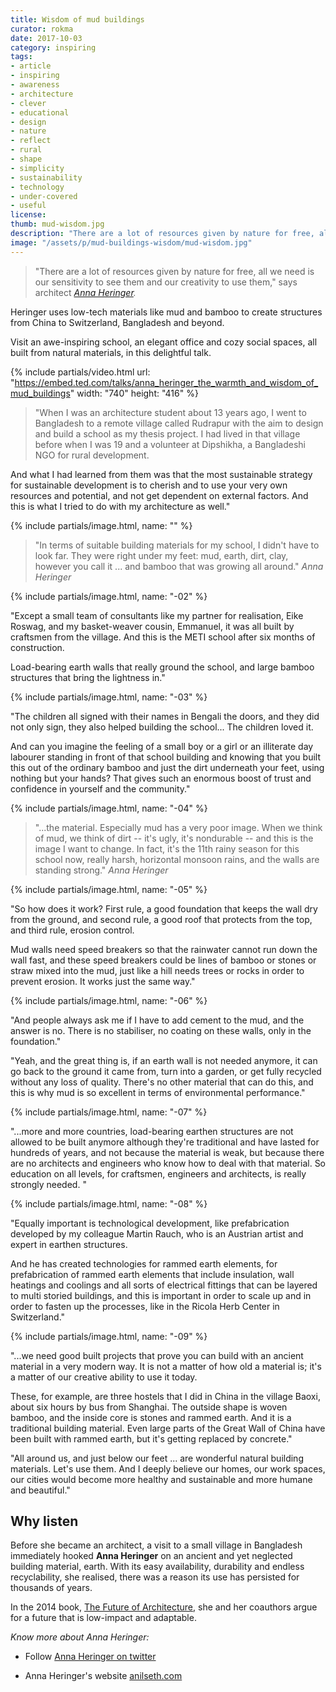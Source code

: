 ```yaml
---
title: Wisdom of mud buildings
curator: rokma
date: 2017-10-03
category: inspiring
tags:
- article
- inspiring
- awareness
- architecture
- clever
- educational
- design
- nature
- reflect
- rural
- shape
- simplicity
- sustainability
- technology
- under-covered
- useful
license:
thumb: mud-wisdom.jpg
description: "There are a lot of resources given by nature for free, all we need is our sensitivity to see them and our creativity to use them. Heringer uses low-tech materials like mud and bamboo to create structures from China to Switzerland, Bangladesh and beyond. Visit an awe-inspiring school, an elegant office and cozy social spaces, all built from natural materials, in this delightful talk."
image: "/assets/p/mud-buildings-wisdom/mud-wisdom.jpg"
---
```


>"There are a lot of resources given by nature for free, all we need is our sensitivity to see them and our creativity to use them," says architect _[Anna Heringer](https://www.ted.com/speakers/anna_heringer)._

Heringer uses low-tech materials like mud and bamboo to create structures from China to Switzerland, Bangladesh and beyond.

Visit an awe-inspiring school, an elegant office and cozy social spaces, all built from natural materials, in this delightful talk.

{% include partials/video.html url: "https://embed.ted.com/talks/anna_heringer_the_warmth_and_wisdom_of_mud_buildings" width: "740" height: "416" %}

> "When I was an architecture student about 13 years ago, I went to Bangladesh to a remote village called Rudrapur with the aim to design and build a school as my thesis project. I had lived in that village before when I was 19 and a volunteer at Dipshikha, a Bangladeshi NGO for rural development.

And what I had learned from them was that the most sustainable strategy for sustainable development is to cherish and to use your very own resources and potential, and not get dependent on external factors. And this is what I tried to do with my architecture as well."

{% include partials/image.html, name: "" %}

>"In terms of suitable building materials for my school, I didn't have to look far. They were right under my feet: mud, earth, dirt, clay, however you call it ... and bamboo that was growing all around." _Anna Heringer_

{% include partials/image.html, name: "-02" %}

"Except a small team of consultants like my partner for realisation, Eike Roswag, and my basket-weaver cousin, Emmanuel, it was all built by craftsmen from the village. And this is the METI school after six months of construction.

Load-bearing earth walls that really ground the school, and large bamboo structures that bring the lightness in."

{% include partials/image.html, name: "-03" %}


"The children all signed with their names in Bengali the doors, and they did not only sign, they also helped building the school... The children loved it.

And can you imagine the feeling of a small boy or a girl or an illiterate day labourer standing in front of that school building and knowing that you built this out of the ordinary bamboo and just the dirt underneath your feet, using nothing but your hands? That gives such an enormous boost of trust and confidence in yourself and the community."


{% include partials/image.html, name: "-04" %}

>"...the material. Especially mud has a very poor image. When we think of mud, we think of dirt -- it's ugly, it's nondurable -- and this is the image I want to change. In fact, it's the 11th rainy season for this school now, really harsh, horizontal monsoon rains, and the walls are standing strong." _Anna Heringer_

{% include partials/image.html, name: "-05" %}

"So how does it work? First rule, a good foundation that keeps the wall dry from the ground, and second rule, a good roof that protects from the top, and third rule, erosion control.

Mud walls need speed breakers so that the rainwater cannot run down the wall fast, and these speed breakers could be lines of bamboo or stones or straw mixed into the mud, just like a hill needs trees or rocks in order to prevent erosion. It works just the same way."

{% include partials/image.html, name: "-06" %}

"And people always ask me if I have to add cement to the mud, and the answer is no. There is no stabiliser, no coating on these walls, only in the foundation."

"Yeah, and the great thing is, if an earth wall is not needed anymore, it can go back to the ground it came from, turn into a garden, or get fully recycled without any loss of quality. There's no other material that can do this, and this is why mud is so excellent in terms of environmental performance."

{% include partials/image.html, name: "-07" %}

"...more and more countries, load-bearing earthen structures are not allowed to be built anymore although they're traditional and have lasted for hundreds of years, and not because the material is weak, but because there are no architects and engineers who know how to deal with that material. So education on all levels, for craftsmen, engineers and architects, is really strongly needed. "

{% include partials/image.html, name: "-08" %}

"Equally important is technological development, like prefabrication developed by my colleague Martin Rauch, who is an Austrian artist and expert in earthen structures.

And he has created technologies for rammed earth elements, for prefabrication of rammed earth elements that include insulation, wall heatings and coolings and all sorts of electrical fittings that can be layered to multi storied buildings, and this is important in order to scale up and in order to fasten up the processes, like in the Ricola Herb Center in Switzerland."

{% include partials/image.html, name: "-09" %}

"...we need good built projects that prove you can build with an ancient material in a very modern way. It is not a matter of how old a material is; it's a matter of our creative ability to use it today.

These, for example, are three hostels that I did in China in the village Baoxi, about six hours by bus from Shanghai. The outside shape is woven bamboo, and the inside core is stones and rammed earth. And it is a traditional building material. Even large parts of the Great Wall of China have been built with rammed earth, but it's getting replaced by concrete."


"All around us, and just below our feet ... are wonderful natural building materials. Let's use them. And I deeply believe our homes, our work spaces, our cities would become more healthy and sustainable and more humane and beautiful."


## Why listen

Before she became an architect, a visit to a small village in Bangladesh immediately hooked **Anna Heringer** on an ancient and yet neglected building material, earth. With its easy availability, durability and endless recyclability, she realised, there was a reason its use has persisted for thousands of years.

In the 2014 book, [The Future of Architecture](https://www.amazon.com/reBuilding-Future-Education-Sustainable-architectures/dp/2390332153/), she and her coauthors argue for a future that is low-impact and adaptable.


_Know more about Anna Heringer:_

- Follow [Anna Heringer on twitter](https://twitter.com/AnnaHeringer)

- Anna Heringer's website [anilseth.com](http://www.anna-heringer.com/)
